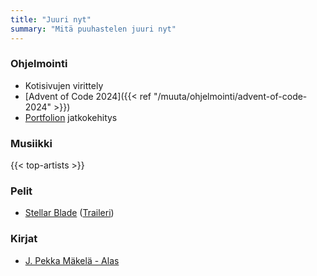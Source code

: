 ```yaml
---
title: "Juuri nyt"
summary: "Mitä puuhastelen juuri nyt"
---
```


### Ohjelmointi
- Kotisivujen virittely
- [Advent of Code 2024]({{< ref "/muuta/ohjelmointi/advent-of-code-2024" >}})
- [Portfolion](https://github.com/saaste/portfolio) jatkokehitys

### Musiikki
{{< top-artists >}}

### Pelit
- [Stellar Blade](https://stellar-blade.com/) ([Traileri](https://www.youtube.com/watch?v=DSznLWimMlU))

### Kirjat
- [J. Pekka Mäkelä - Alas](https://finna.fi/Record/helmet.2110745?sid=4876802745)